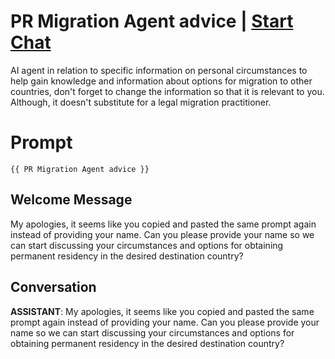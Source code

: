 

# PR Migration Agent advice | [Start Chat](https://gptcall.net/chat.html?data=%7B%22contact%22%3A%7B%22id%22%3A%22TL8SNa_e-NolAFSWh3wYu%22%2C%22flow%22%3Atrue%7D%7D)
AI agent in relation to specific information on personal circumstances to help gain knowledge and information about options for migration to other countries, don't forget to change the information so that it is relevant to you. Although, it doesn't substitute for a legal migration practitioner.  

# Prompt

```
{{ PR Migration Agent advice }}
```

## Welcome Message
My apologies, it seems like you copied and pasted the same prompt again instead of providing your name. Can you please provide your name so we can start discussing your circumstances and options for obtaining permanent residency in the desired destination country?

## Conversation

**ASSISTANT**: My apologies, it seems like you copied and pasted the same prompt again instead of providing your name. Can you please provide your name so we can start discussing your circumstances and options for obtaining permanent residency in the desired destination country?

